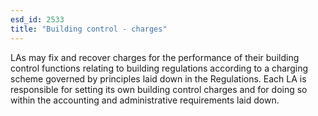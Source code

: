 ```yaml
---
esd_id: 2533
title: "Building control - charges"
---
```


LAs may fix and recover charges for the performance of their building control functions relating to building regulations according to a charging scheme governed by principles laid down in the Regulations.  Each LA is responsible for setting its own building control charges and for doing so within the accounting and administrative requirements laid down.


